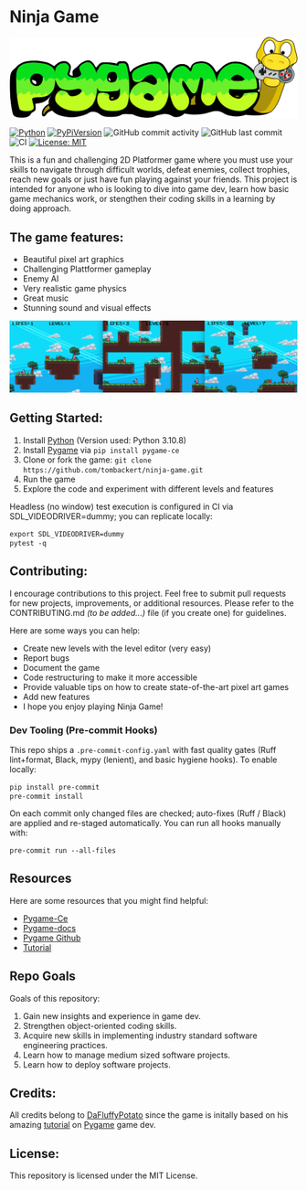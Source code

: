 # Ninja Game

![Pygame](https://raw.githubusercontent.com/pygame/pygame/main/docs/reST/_static/pygame_logo.svg)

[![Python](https://img.shields.io/badge/python-3.10.8-blue.svg?style=flat-square)](https://www.python.org/)
[![PyPiVersion](https://img.shields.io/pypi/v/pygame-ce.svg?v=1)](https://img.shields.io/badge/python-3670A0?style=for-the-badge&logo=python&logoColor=ffdd54)
![GitHub commit activity](https://img.shields.io/github/commit-activity/t/tombackert/ninja-game)
![GitHub last commit](https://img.shields.io/github/last-commit/tombackert/ninja-game)
![CI](https://github.com/tombackert/ninja-game/actions/workflows/ci.yml/badge.svg)
[![License: MIT](https://img.shields.io/badge/License-MIT-blue.svg?style=flat-square)](https://opensource.org/licenses/MIT)




This is a fun and challenging 2D Platformer game where you must use your skills to navigate through difficult worlds, defeat enemies, collect trophies, reach new goals or just have fun playing against your friends.
This project is intended for anyone who is looking to dive into game dev, learn how basic game mechanics work, or stengthen their coding skills in a learning by doing approach.

## The game features:

- Beautiful pixel art graphics
- Challenging Plattformer gameplay
- Enemy AI
- Very realistic game physics
- Great music
- Stunning sound and visual effects

![Thumbnail](https://github.com/tombackert/ninja-game/blob/main/data/thumbnails/ninja-game-thumbnail1.png)


## Getting Started:

1. Install [Python](https://www.python.org/downloads/) (Version used: Python 3.10.8)
2. Install [Pygame](https://pyga.me/) via  `pip install pygame-ce`
3. Clone or fork the game: `git clone https://github.com/tombackert/ninja-game.git`
4. Run the game
5. Explore the code and experiment with different levels and features

Headless (no window) test execution is configured in CI via SDL_VIDEODRIVER=dummy; you can replicate locally:

```
export SDL_VIDEODRIVER=dummy
pytest -q
```


## Contributing:
I encourage contributions to this project. Feel free to submit pull requests for new projects, improvements, or additional resources. Please refer to the CONTRIBUTING.md *(to be added...)* file (if you create one) for guidelines.

Here are some ways you can help:

- Create new levels with the level editor (very easy)
- Report bugs
- Document the game
- Code restructuring to make it more accessible
- Provide valuable tips on how to create state-of-the-art pixel art games
- Add new features
- I hope you enjoy playing Ninja Game!

### Dev Tooling (Pre-commit Hooks)

This repo ships a `.pre-commit-config.yaml` with fast quality gates (Ruff lint+format, Black, mypy (lenient), and basic hygiene hooks). To enable locally:

```
pip install pre-commit
pre-commit install
```

On each commit only changed files are checked; auto-fixes (Ruff / Black) are applied and re-staged automatically. You can run all hooks manually with:

```
pre-commit run --all-files
```


## Resources
Here are some resources that you might find helpful:
- [Pygame-Ce](https://pyga.me/)
- [Pygame-docs](https://pyga.me/docs/)
- [Pygame Github](https://github.com/pygame-community/pygame-ce)
- [Tutorial](https://www.youtube.com/watch?v=2gABYM5M0ww&t=20708s)


## Repo Goals

Goals of this repository:
1. Gain new insights and experience in game dev.
2. Strengthen object-oriented coding skills.
3. Acquire new skills in implementing industry standard software engineering practices.
4. Learn how to manage medium sized software projects.
5. Learn how to deploy software projects.


## Credits:
All credits belong to [DaFluffyPotato](https://www.youtube.com/@DaFluffyPotato) since the game is initally based on his amazing [tutorial](https://www.youtube.com/watch?v=2gABYM5M0ww&t=20708s) on [Pygame](https://www.pygame.org/docs/) game dev.


## License:
This repository is licensed under the MIT License.
